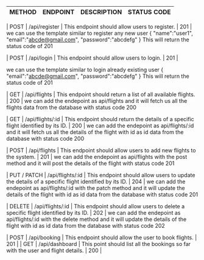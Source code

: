 | METHOD | ENDPOINT | DESCRIPTION | STATUS CODE |
| --- | --- | --- | --- |


| POST | /api/register | This endpoint should allow users to register. | 201 |
we can use the template similar to register any new user
{
    "name":"user1",
    "email":"abcde@gmail.com",
    "password":"abcdefg"
}
This will return the status code of 201



| POST | /api/login | This endpoint should allow users to login. | 201 |

we can use the template similar to login already existing user
{
    "email":"abcde@gmail.com",
    "password":"abcdefg"
}
This will return the status code of 201

| GET | /api/flights | This endpoint should return a list of all available flights. | 200 |
we can add the endepoint as api/flights and it will fetch us all the flights data from the database with status code 200


| GET | /api/flights/:id | This endpoint should return the details of a specific flight identified by its ID. | 200 |
we can add the endepoint as api/flights/:id and it will fetch us all the details of the flight with id as id data from the database with status code 200

| POST | /api/flights | This endpoint should allow users to add new flights to the system. | 201 |
we can add the endepoint as api/flights with the post method and it will post the details of the flight with status code 201

| PUT / PATCH | /api/flights/:id | This endpoint should allow users to update the details of a specific flight identified by its ID. | 204 |
we can add the endepoint as api/flights/:id with the patch method and it will update the details of the flight with id as id data from the database with status code 201


| DELETE | /api/flights/:id | This endpoint should allow users to delete a specific flight identified by its ID. | 202 |
we can add the endepoint as api/flights/:id with the delete method and it will update the details of the flight with id as id data from the database with status code 202

| POST | /api/booking | This endpoint should allow the user to book flights. | 201 |
| GET | /api/dashboard | This point should list all the bookings so far with the user and flight details. | 200 |